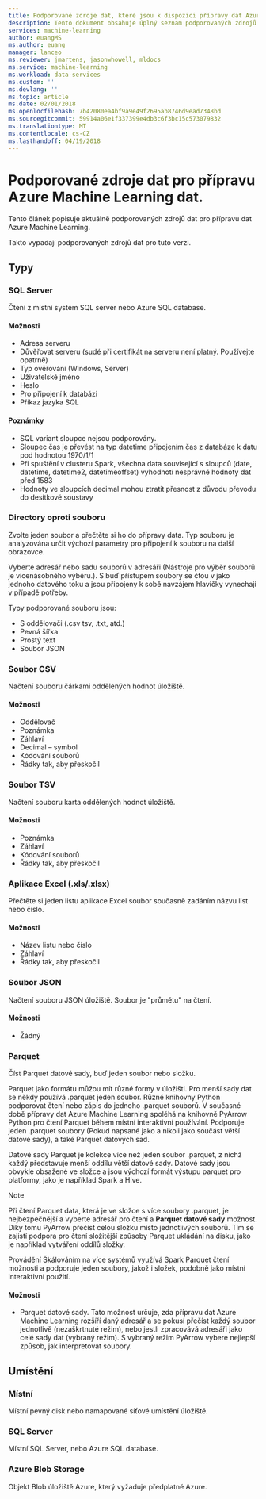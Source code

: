 ```yaml
---
title: Podporované zdroje dat, které jsou k dispozici přípravy dat Azure Machine Learning | Microsoft Docs
description: Tento dokument obsahuje úplný seznam podporovaných zdrojů dat k dispozici pro přípravu dat Azure Machine Learning.
services: machine-learning
author: euangMS
ms.author: euang
manager: lanceo
ms.reviewer: jmartens, jasonwhowell, mldocs
ms.service: machine-learning
ms.workload: data-services
ms.custom: ''
ms.devlang: ''
ms.topic: article
ms.date: 02/01/2018
ms.openlocfilehash: 7b42080ea4bf9a9e49f2695ab8746d9ead7348bd
ms.sourcegitcommit: 59914a06e1f337399e4db3c6f3bc15c573079832
ms.translationtype: MT
ms.contentlocale: cs-CZ
ms.lasthandoff: 04/19/2018
---
```

# <a name="supported-data-sources-for-azure-machine-learning-data-preparation"></a>Podporované zdroje dat pro přípravu Azure Machine Learning dat. 
Tento článek popisuje aktuálně podporovaných zdrojů dat pro přípravu dat Azure Machine Learning.

Takto vypadají podporovaných zdrojů dat pro tuto verzi.

## <a name="types"></a>Typy 

### <a name="sql-server"></a>SQL Server
Čtení z místní systém SQL server nebo Azure SQL database.

#### <a name="options"></a>Možnosti
- Adresa serveru
- Důvěřovat serveru (sudé při certifikát na serveru není platný. Používejte opatrně)
- Typ ověřování (Windows, Server)
- Uživatelské jméno
- Heslo
- Pro připojení k databázi
- Příkaz jazyka SQL

#### <a name="notes"></a>Poznámky
- SQL variant sloupce nejsou podporovány.
- Sloupec čas je převést na typ datetime připojením čas z databáze k datu pod hodnotou 1970/1/1
- Při spuštění v clusteru Spark, všechna data související s sloupců (date, datetime, datetime2, datetimeoffset) vyhodnotí nesprávné hodnoty dat před 1583
- Hodnoty ve sloupcích decimal mohou ztratit přesnost z důvodu převodu do desítkové soustavy

### <a name="directory-vs-file"></a>Directory oproti souboru
Zvolte jeden soubor a přečtěte si ho do přípravy data. Typ souboru je analyzována určit výchozí parametry pro připojení k souboru na další obrazovce.

Vyberte adresář nebo sadu souborů v adresáři (Nástroje pro výběr souborů je vícenásobného výběru.). S buď přístupem soubory se čtou v jako jednoho datového toku a jsou připojeny k sobě navzájem hlavičky vynechají v případě potřeby.

Typy podporované souboru jsou:
- S oddělovači (.csv tsv, .txt, atd.)
- Pevná šířka
- Prostý text
- Soubor JSON

### <a name="csv-file"></a>Soubor CSV
Načtení souboru čárkami oddělených hodnot úložiště.

#### <a name="options"></a>Možnosti
- Oddělovač
- Poznámka
- Záhlaví
- Decimal – symbol
- Kódování souborů
- Řádky tak, aby přeskočil

### <a name="tsv-file"></a>Soubor TSV
Načtení souboru karta oddělených hodnot úložiště.

#### <a name="options"></a>Možnosti
- Poznámka
- Záhlaví
- Kódování souborů
- Řádky tak, aby přeskočil

### <a name="excel-xlsxlsx"></a>Aplikace Excel (.xls/.xlsx)
Přečtěte si jeden listu aplikace Excel soubor současně zadáním názvu list nebo číslo.

#### <a name="options"></a>Možnosti
- Název listu nebo číslo
- Záhlaví
- Řádky tak, aby přeskočil

### <a name="json-file"></a>Soubor JSON
Načtení souboru JSON úložiště. Soubor je "průmětu" na čtení.

#### <a name="options"></a>Možnosti
- Žádný

### <a name="parquet"></a>Parquet
Číst Parquet datové sady, buď jeden soubor nebo složku.

Parquet jako formátu můžou mít různé formy v úložišti. Pro menší sady dat se někdy používá .parquet jeden soubor. Různé knihovny Python podporovat čtení nebo zápis do jednoho .parquet souborů. V současné době přípravy dat Azure Machine Learning spoléhá na knihovně PyArrow Python pro čtení Parquet během místní interaktivní používání. Podporuje jeden .parquet soubory (Pokud napsané jako a nikoli jako součást větší datové sady), a také Parquet datových sad.

Datové sady Parquet je kolekce více než jeden soubor .parquet, z nichž každý představuje menší oddílu větší datové sady. Datové sady jsou obvykle obsažené ve složce a jsou výchozí formát výstupu parquet pro platformy, jako je například Spark a Hive.

>[!NOTE]
>Při čtení Parquet data, která je ve složce s více soubory .parquet, je nejbezpečnější a vyberte adresář pro čtení a **Parquet datové sady** možnost. Díky tomu PyArrow přečíst celou složku místo jednotlivých souborů. Tím se zajistí podpora pro čtení složitější způsoby Parquet ukládání na disku, jako je například vytváření oddílů složky.

Provádění Škálováním na více systémů využívá Spark Parquet čtení možnosti a podporuje jeden soubory, jakož i složek, podobně jako místní interaktivní použití.

#### <a name="options"></a>Možnosti
- Parquet datové sady. Tato možnost určuje, zda přípravu dat Azure Machine Learning rozšíří daný adresář a se pokusí přečíst každý soubor jednotlivě (nezaškrtnuté režim), nebo jestli zpracovává adresáři jako celé sady dat (vybraný režim). S vybraný režim PyArrow vybere nejlepší způsob, jak interpretovat soubory.


## <a name="locations"></a>Umístění
### <a name="local"></a>Místní
Místní pevný disk nebo namapované síťové umístění úložiště.

### <a name="sql-server"></a>SQL Server
Místní SQL Server, nebo Azure SQL database.

### <a name="azure-blob-storage"></a>Azure Blob Storage
Objekt Blob úložiště Azure, který vyžaduje předplatné Azure.

